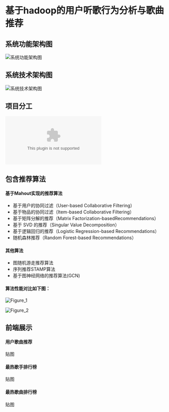 # 基于hadoop的用户听歌行为分析与歌曲推荐

## 系统功能架构图

![系统功能架构图](F:\研一上学习\周五上午大数据分析\系统功能架构图.png)

## 系统技术架构图

![系统技术架构图](F:\研一上学习\周五上午大数据分析\系统技术架构图.png)

## 项目分工

![见成果展示.pptx](https://github.com/GLA1VE11/bigdata-analysis/blob/main/%E6%88%90%E6%9E%9C%E5%B1%95%E7%A4%BA.pptx)

## 包含推荐算法

#### 基于Mahout实现的推荐算法

- 基于用户的协同过滤（User-based Collaborative Filtering）
- 基于物品的协同过滤（Item-based Collaborative Filtering）
- 基于矩阵分解的推荐（Matrix Factorization-basedRecommendations）
- 基于 SVD 的推荐（Singular Value Decomposition）
- 基于逻辑回归的推荐（Logistic Regression-based Recommendations）
- 随机森林推荐（Random Forest-based Recommendations）

#### 其他算法

- 图随机游走推荐算法
- 序列推荐STAMP算法
- 基于图神经网络的推荐算法(GCN)

#### 算法性能对比如下图：

![Figure_1](F:\研一上学习\周五上午大数据分析\Figure_1.png)

![Figure_2](F:\研一上学习\周五上午大数据分析\Figure_2.png)

## 前端展示

#### 用户歌曲推荐

贴图

#### 最热歌手排行榜

贴图

#### 最热歌曲排行榜

贴图



